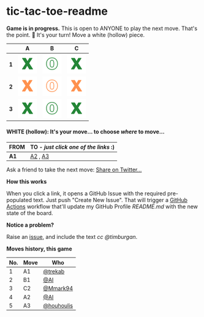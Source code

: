 # tic-tac-toe-readme

**Game is in progress.** This is open to ANYONE to play the next move. That's the point. :wave:  It's your turn! Move a white (hollow) piece.

|       |  A  |  B  |  C  |
| ----- | :-: | :-: | :-: |
| **1** | ![](./images/green/1.png)  | ![](./images/green/2.png)  | ![](./images/green/1.png) |
| **2** | ![](./images/yellow/1.png) | ![](./images/yellow/2.png) | ![](./images/yellow/1.png) |
| **3** | ![](./images/green/1.png)  | ![](./images/green/2.png)  | ![](./images/green/1.png) |

#### **WHITE (hollow):** It's your move... to choose _where_ to move...

| FROM | TO - _just click one of the links_ :) |
| ---- | -- |
| **A1** | [A2](https://github.com/timburgan/timburgan/issues/new?title=chess%7Cmove%7Ca1a2%7C25535&body=Just+push+%27Submit+new+issue%27.+You+don%27t+need+to+do+anything+else.) , [A3](https://github.com/timburgan/timburgan/issues/new?title=chess%7Cmove%7Ca1a3%7C25535&body=Just+push+%27Submit+new+issue%27.+You+don%27t+need+to+do+anything+else.) 

Ask a friend to take the next move: [Share on Twitter...](https://twitter.com/share?text=I'm+playing+tic+tac+toe+on+a+GitHub+Repo+Readme!+Can+you+please+take+the+next+move+at+https://github.com/tanishq-singh-2301/tic-tac-toe-readme)

**How this works**

When you click a link, it opens a GitHub Issue with the required pre-populated text. Just push "Create New Issue". That will trigger a [GitHub Actions](https://github.blog/2020-07-03-github-action-hero-casey-lee/#getting-started-with-github-actions) workflow that'll update my GitHub Profile _README.md_ with the new state of the board.

**Notice a problem?**

Raise an [issue](https://github.com/timburgan/timburgan/issues), and include the text _cc @timburgan_.

**Moves history, this game**

| No. | Move | Who |
|-----|------| --- |
|  1  |  A1  | [@trekab](https://github.com/trekab) |
|  2  |  B1  | [@AI](https://github.com/tanishq-singh-2301/tic-tac-toe-readme) |
|  3  |  C2  | [@Mmark94](https://github.com/Mmark94) |
|  4  |  A2  | [@AI](https://github.com/tanishq-singh-2301/tic-tac-toe-readme) |
|  5  |  A3  | [@houhoulis](https://github.com/houhoulis) |